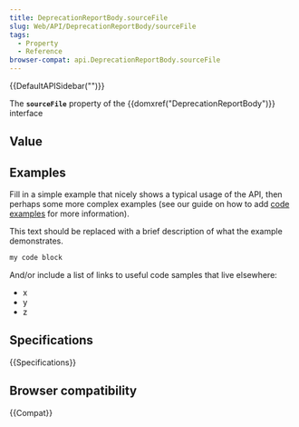 ```yaml
---
title: DeprecationReportBody.sourceFile
slug: Web/API/DeprecationReportBody/sourceFile
tags:
  - Property
  - Reference
browser-compat: api.DeprecationReportBody.sourceFile
---
```

{{DefaultAPISidebar("")}}

The **`sourceFile`** property of the {{domxref("DeprecationReportBody")}} interface 

## Value



## Examples

Fill in a simple example that nicely shows a typical usage of the API, then perhaps some more complex examples (see our guide on how to add [code examples](/en-US/docs/MDN/Contribute/Structures/Code_examples) for more information).

This text should be replaced with a brief description of what the example demonstrates.

```js
my code block
```

And/or include a list of links to useful code samples that live elsewhere:

*   x
*   y
*   z

## Specifications

{{Specifications}}

## Browser compatibility

{{Compat}}


